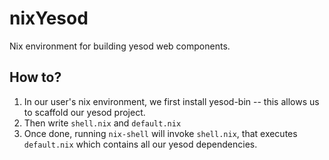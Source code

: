 # nixYesod

Nix environment for building yesod web components.

## How to?

1. In our user's nix environment, we first install yesod-bin -- this allows us to scaffold our yesod project.
2. Then write `shell.nix` and `default.nix`
3. Once done, running `nix-shell` will invoke `shell.nix`, that executes `default.nix` which contains all our yesod dependencies.

